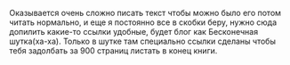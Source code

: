---
---
Оказывается очень сложно писать текст чтобы можно было его потом читать нормально, и еще я постоянно все в скобки беру, нужно сюда допилить какие-то ссылки удобные, будет блог как Бесконечная шутка(ха-ха). Только в шутке там специально ссылки сделаны чтобы тебя задолбать за 900 страниц листать в конец книги. 